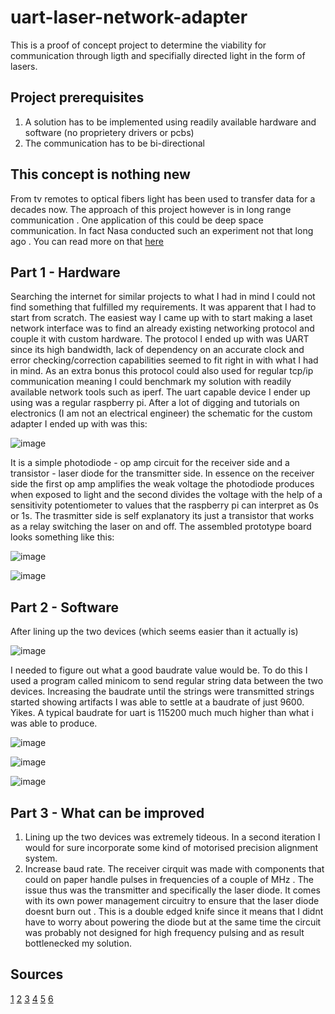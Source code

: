 # uart-laser-network-adapter
This is a proof of concept project to determine the viability for communication through ligth and specifially directed light in the form of lasers.

## Project prerequisites
1. A solution has to be implemented using readily available hardware and software (no proprietery drivers or pcbs)
2. The communication has to be bi-directional

## This concept is nothing new
From tv remotes to optical fibers light has been used to transfer data for a decades now.
The approach of this project however is in long range communication . One application of this could be deep space communication.
In fact Nasa conducted such an experiment not that long ago .
You can read more on that [here](https://www.jpl.nasa.gov/news/nasas-deep-space-optical-comm-demo-sends-receives-first-data)

## Part 1 - Hardware 
Searching the internet for similar projects to what I had in mind I could not find something that fulfilled my requirements.
It was apparent that I had to start from scratch. 
The easiest way I came up with to start making a laset network interface was to find an already existing networking protocol and couple it with custom hardware.
The protocol I ended up with was UART since its high bandwidth, lack of dependency on an accurate clock and error checking/correction capabilities seemed to fit right in with what I had in mind.
As an extra bonus this protocol could also used for regular tcp/ip communication meaning I could benchmark my solution with readily available network tools such as iperf.
The uart capable device I ender up using was a regular raspberry pi. 
After a lot of digging and tutorials on electronics (I am not an electrical engineer) the schematic for the custom adapter I ended up with was this: 

![image](/assets/images/schematic.png)

It is a simple photodiode - op amp circuit for the receiver side and a transistor - laser diode for the transmitter side.
In essence on the receiver side the first op amp amplifies the weak voltage the photodiode produces when exposed to light 
and the second divides the voltage with the help of a sensitivity potentiometer to values that the raspberry pi can interpret as 0s or 1s.
The trasmitter side is self explanatory its just a transistor that works as a relay switching the laser on and off.
The assembled prototype board looks something like this:

![image](/assets/images/proto-board-2.png)

![image](/assets/images/proto-board-1.png)

## Part 2 - Software
After lining up the two devices (which seems easier than it actually is)

![image](/assets/images/lining-transiever.png)

I needed to figure out what a good baudrate value would be. To do this I used a program called minicom to send regular string data between the two devices.
Increasing the baudrate until the strings were transmitted strings started showing artifacts I was able to settle at a baudrate of just 9600. Yikes.
A typical baudrate for uart is 115200 much much higher than what i was able to produce.

![image](/assets/images/terminal-1.png)

![image](/assets/images/terminal-2.png)

![image](/assets/images/terminal-3.png)

## Part 3 - What can be improved
1. Lining up the two devices was extremely tideous. In a second iteration I would for sure incorporate some kind of motorised precision alignment system.
2. Increase baud rate. The receiver cirquit was made with components that could on paper handle pulses in frequencies of a couple of MHz .
   The issue thus was the transmitter and specifically the laser diode. It comes with its own power management circuitry to ensure that the laser diode doesnt burn out .
   This is a double edged knife since it means that I didnt have to worry about powering the diode but at the same time the circuit was probably not designed for high frequency pulsing
   and as result bottlenecked my solution.

## Sources
[1](https://www.youtube.com/watch?v=U-6YxTNeNCo)
[2](https://www.scirp.org/journal/paperinformation.aspx?paperid=80019)
[3](https://www.youtube.com/watch?v=0b9Rt8rd5-8)
[4](https://www.youtube.com/watch?v=OMnZehJNGCY)
[5](https://www.youtube.com/watch?v=FtdJ4e973bk)
[6](https://www.networkworld.com/article/3301294/nasa-to-use-data-lasers-to-beam-data-from-space-to-earth.html)
